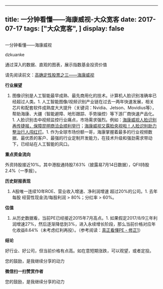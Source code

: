 
---
title:   一分钟看懂——海康威视-大众宽客
date: 2017-07-17
tags: ["大众宽客", ]
display: false
---


## 



一分钟看懂——海康威视




dzkuanke




通过深入的数据、直观的图表，展示指数基金投资价值


请先阅读前文：[高确定性股票之三——海康威视](http://mp.weixin.qq.com/s?__biz=MzAwMTc1MDcwNw==&amp;mid=2648271950&amp;idx=1&amp;sn=764532ee89c33e91719609d18f0ca7ea&amp;chksm=82f92f92b58ea6844bbdbca284497101ef0398c2f3b7544d92cf5a317f8f78e3e92d55280c0f&amp;scene=21#wechat_redirect)



**行业展望**
1. 图像识别是人工智能最早成熟、最先商用化的技术。计算机人脸识别准确率已经超过人类。1. 人工智能图像/视频识别产业链在过去一两年快速发展，相关芯片和配套软件成熟度大大提升（关键词：Nvidia、Jetson、Movidius等），帮助海康、大疆（智能避障、地形跟踪、手势操控）等下游厂商快速产品化。1. 人脸识别击中视频监控行业痛点，市场需求强烈。例如：[海康威视人脸识别再传捷报，保障昆明商洽会顺利举行](http://mp.weixin.qq.com/s?__biz=MjM5OTA0NTM1Nw==&amp;mid=2651715873&amp;idx=1&amp;sn=7180d51ebe55fcf67f20de8bdacc8953&amp;chksm=bd3828a38a4fa1b581462ce2db9bbfbf6f3b53a061a9db5251b8695e86637db300454dbf3501&amp;scene=21#wechat_redirect)；[海康威视又露脸央视啦！人脸识别助力整治行人闯红灯](http://mp.weixin.qq.com/s?__biz=MjM5OTA0NTM1Nw==&amp;mid=2651715801&amp;idx=1&amp;sn=dba25e9814d60443c7614edb33e5aaf5&amp;chksm=bd38295b8a4fa04d815976f2b7be1cdfd5d85235e1e5fdf8914dec8c227279575a4c808bd86a&amp;scene=21#wechat_redirect)。1. 作为全球市场份额一哥，海康掌握着最多的行业视频数据、最优质的客户、最强的行业定制开发能力，在技术升级和强劲需求带动下，已经站在人工智能的风口。


**重点资金流向**

外资持股接近10%。其中港股通持股7.63%（披露易7月14日数据），QFII持股2.4%（一季报）。



**历史财报表现**
1. A股唯一连续10年ROE、营业收入增速、净利润增速 超过20%的公司。1. 去年每股 经营性现金流/每股利润 &gt; 80%；分红率 &gt; 60%。


**估值**
1. 从历史数据看，当前PE已经接近2015年7月高点。1. 如果假定2017/8/9三年利润增速27%，然后逐渐降低到3%，进入永续增长阶段，那么当前价格对应年化收益8.64%（未考虑红利再投）。（参考阅读：[真正看懂PE - 修正1](http://mp.weixin.qq.com/s?__biz=MzAwMTc1MDcwNw==&amp;mid=2648272128&amp;idx=1&amp;sn=33ff136b20cf413b1a166f7a3a2754f7&amp;chksm=82f92edcb58ea7ca36fc5eddc696007b37201e73409ed4274c0ebb786802a543b90a5ed07a30&amp;scene=21#wechat_redirect)）


**结论**

好行业、好公司，但当前价格有点高。如在意短期涨跌，可以观望，或者定投。

您的鼓励，是我继续分享的动力


**微信扫一扫赞赏作者**






您的鼓励，是我继续分享的动力








